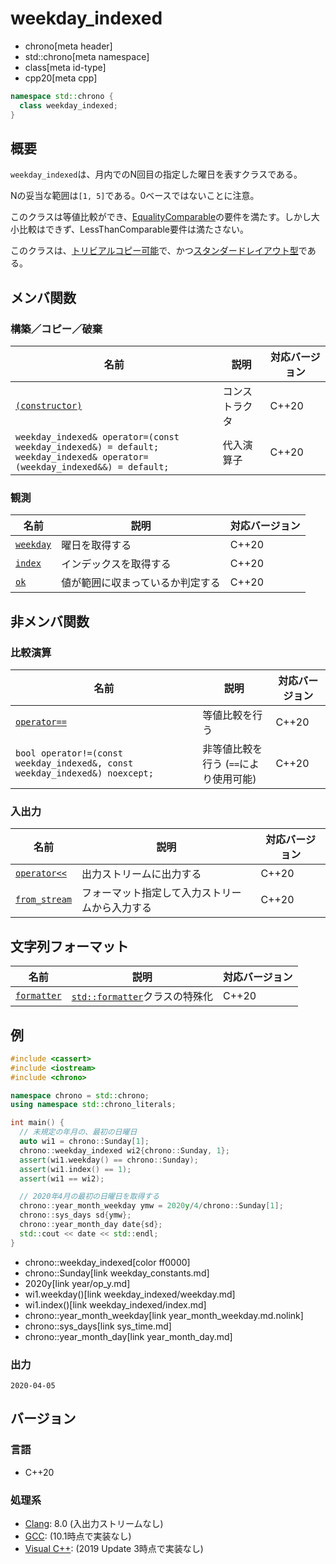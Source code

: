 # weekday_indexed
* chrono[meta header]
* std::chrono[meta namespace]
* class[meta id-type]
* cpp20[meta cpp]

```cpp
namespace std::chrono {
  class weekday_indexed;
}
```

## 概要
`weekday_indexed`は、月内でのN回目の指定した曜日を表すクラスである。

Nの妥当な範囲は`[1, 5]`である。0ベースではないことに注意。

このクラスは等値比較ができ、[EqualityComparable](/reference/concepts/equality_comparable.md)の要件を満たす。しかし大小比較はできず、LessThanComparable要件は満たさない。

このクラスは、[トリビアルコピー可能](/reference/type_traits/is_trivially_copyable.md)で、かつ[スタンダードレイアウト型](/reference/type_traits/is_standard_layout.md)である。


## メンバ関数
### 構築／コピー／破棄

| 名前 | 説明 | 対応バージョン |
|------|------|----------------|
| [`(constructor)`](weekday_indexed/op_constructor.md) | コンストラクタ | C++20 |
| `weekday_indexed& operator=(const weekday_indexed&) = default;`<br/> `weekday_indexed& operator=(weekday_indexed&&) = default;` | 代入演算子 | C++20 |


### 観測

| 名前 | 説明 | 対応バージョン |
|------|------|----------------|
| [`weekday`](weekday_indexed/weekday.md) | 曜日を取得する | C++20 |
| [`index`](weekday_indexed/index.md) | インデックスを取得する | C++20 |
| [`ok`](weekday_indexed/ok.md) | 値が範囲に収まっているか判定する | C++20 |


## 非メンバ関数
### 比較演算

| 名前 | 説明 | 対応バージョン |
|------|------|----------------|
| [`operator==`](weekday_indexed/op_equal.md.nolink) | 等値比較を行う | C++20 |
| `bool operator!=(const weekday_indexed&, const weekday_indexed&) noexcept;` | 非等値比較を行う (`==`により使用可能) | C++20 |


### 入出力

| 名前 | 説明 | 対応バージョン |
|------|------|----------------|
| [`operator<<`](weekday_indexed/op_ostream.md.nolink)   | 出力ストリームに出力する | C++20 |
| [`from_stream`](weekday_indexed/from_stream.md.nolink) | フォーマット指定して入力ストリームから入力する | C++20 |


## 文字列フォーマット

| 名前 | 説明 | 対応バージョン |
|------|------|----------------|
| [`formatter`](weekday_indexed/formatter.md.nolink) | [`std::formatter`](/reference/format/formatter.md)クラスの特殊化 | C++20 |


## 例
```cpp example
#include <cassert>
#include <iostream>
#include <chrono>

namespace chrono = std::chrono;
using namespace std::chrono_literals;

int main() {
  // 未規定の年月の、最初の日曜日
  auto wi1 = chrono::Sunday[1];
  chrono::weekday_indexed wi2{chrono::Sunday, 1};
  assert(wi1.weekday() == chrono::Sunday);
  assert(wi1.index() == 1);
  assert(wi1 == wi2);

  // 2020年4月の最初の日曜日を取得する
  chrono::year_month_weekday ymw = 2020y/4/chrono::Sunday[1];
  chrono::sys_days sd{ymw};
  chrono::year_month_day date{sd};
  std::cout << date << std::endl;
}
```
* chrono::weekday_indexed[color ff0000]
* chrono::Sunday[link weekday_constants.md]
* 2020y[link year/op_y.md]
* wi1.weekday()[link weekday_indexed/weekday.md]
* wi1.index()[link weekday_indexed/index.md]
* chrono::year_month_weekday[link year_month_weekday.md.nolink]
* chrono::sys_days[link sys_time.md]
* chrono::year_month_day[link year_month_day.md]

### 出力
```
2020-04-05
```

## バージョン
### 言語
- C++20

### 処理系
- [Clang](/implementation.md#clang): 8.0 (入出力ストリームなし)
- [GCC](/implementation.md#gcc): (10.1時点で実装なし)
- [Visual C++](/implementation.md#visual_cpp): (2019 Update 3時点で実装なし)

